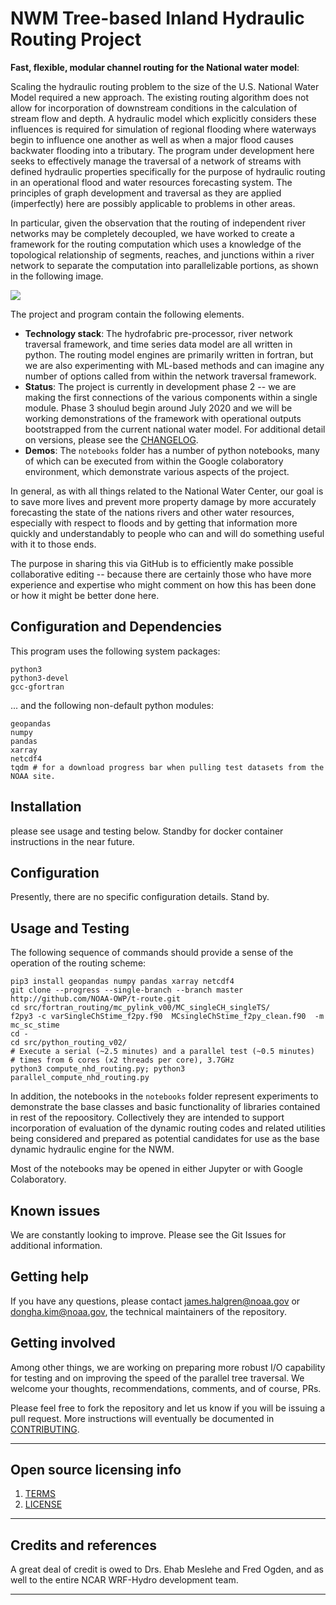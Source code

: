 # NWM Tree-based Inland Hydraulic Routing Project 

**Fast, flexible, modular channel routing for the National water model**:  


Scaling the hydraulic routing problem to the size of the U.S. National Water Model required a new approach. The existing routing algorithm does not allow for incorporation of downstream conditions in the calculation of stream flow and depth. A hydraulic model which explicitly considers these influences is required for simulation of regional flooding where waterways begin to influence one another as well as when a major flood causes backwater flooding into a tributary. The program under development here seeks to effectively manage the traversal of a network of streams with defined hydraulic properties specifically for the purpose of hydraulic routing in an operational flood and water resources forecasting system. The principles of graph development and traversal as they are applied (imperfectly) here are possibly applicable to problems in other areas. 

In particular, given the observation that the routing of independent river networks may be completely decoupled, we have worked to create a framework for the routing computation which uses a knowledge of the topological relationship of segments, reaches, and junctions within a river network to separate the computation into parallelizable portions, as shown in the following image. 

![](./doc/bluecyan.gif)

The project and program contain the following elements. 
  - **Technology stack**: The hydrofabric pre-processor, river network traversal framework, and time series data model are all written in python. The routing model engines are primarily written in fortran, but we are also experimenting with ML-based methods and can imagine any number of options called from within the network traversal framework.
  - **Status**:  The project is currently in development phase 2 -- we are making the first connections of the various components within a single module. Phase 3 shoulud begin around July 2020 and we will be working demonstrations of the framework with operational outputs bootstrapped from the current national water model. For additional detail on versions, please see the [CHANGELOG](changelog.md).
  - **Demos**: The `notebooks` folder has a number of python notebooks, many of which can be executed from within the Google colaboratory environment, which demonstrate various aspects of the project. 

In general, as with all things related to the National Water Center, our goal is to save
more lives and prevent more property damage by more accurately forecasting the state of the nations
rivers and other water resources, especially with respect to floods and by getting that
information more quickly and understandably to people who can and will do something 
useful with it to those ends.

The purpose in sharing this via GitHub is to efficiently make possible collaborative 
editing -- because there are certainly those who have more experience and expertise who
might comment on how this has been done or how it might be better done here. 

## Configuration and Dependencies

This program uses the following system packages:
```
python3
python3-devel
gcc-gfortran
```

... and the following non-default python modules:
```
geopandas 
numpy 
pandas 
xarray 
netcdf4 
tqdm # for a download progress bar when pulling test datasets from the NOAA site.
```

## Installation

please see usage and testing below. Standby for docker container instructions in the near future.

## Configuration

Presently, there are no specific configuration details. Stand by.

## Usage and Testing
The following sequence of commands should provide a sense of the operation of the routing scheme:

```
pip3 install geopandas numpy pandas xarray netcdf4 
git clone --progress --single-branch --branch master http://github.com/NOAA-OWP/t-route.git
cd src/fortran_routing/mc_pylink_v00/MC_singleCH_singleTS/
f2py3 -c varSingleChStime_f2py.f90  MCsingleChStime_f2py_clean.f90  -m mc_sc_stime
cd -
cd src/python_routing_v02/
# Execute a serial (~2.5 minutes) and a parallel test (~0.5 minutes)
# times from 6 cores (x2 threads per core), 3.7GHz
python3 compute_nhd_routing.py; python3 parallel_compute_nhd_routing.py
```
 
In addition, the notebooks in the `notebooks` folder represent experiments to demonstrate the base classes and basic functionality of libraries contained in rest of the repoository. Collectively they are intended to support incorporation of evaluation of the dynamic routing codes and related utilities being considered and prepared as potential candidates for use as the base dynamic hydraulic engine for the NWM. 

Most of the notebooks may be opened in either Jupyter or with Google Colaboratory.

## Known issues

We are constantly looking to improve. Please see the Git Issues for additional information.

## Getting help

If you have any questions, please contact james.halgren@noaa.gov or dongha.kim@noaa.gov, the technical maintainers of the repository. 

## Getting involved

Among other things, we are working on preparing more robust I/O capability for testing and on improving the speed of the parallel tree traversal. We welcome your thoughts, recommendations, comments, and of course, PRs. 

Please feel free to fork the repository and let us know if you will be issuing a pull request. 
More instructions will eventually be documented in [CONTRIBUTING](contributing.md).


----

## Open source licensing info
1. [TERMS](TERMS.md)
2. [LICENSE](LICENSE)


----

## Credits and references

A great deal of credit is owed to Drs. Ehab Meslehe and Fred Ogden, and as well to the entire NCAR WRF-Hydro development team.

----
